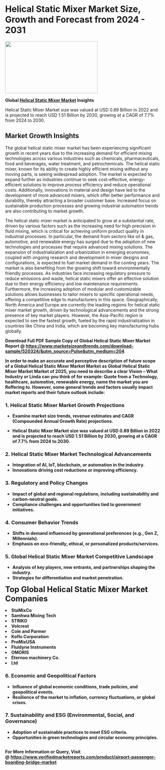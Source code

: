 <H1>Helical Static Mixer Market Size, Growth and Forecast from 2024 - 2031</H1><img class="aligncenter size-medium wp-image-584254" src="https://thirdeyenews.in/wp-content/uploads/2024/09/Global-Market-Research-300x168.jpeg" alt="" width="300" height="168" /><p><strong>Global&nbsp;<a href="https://www.marketsizeandtrends.com/download-sample/520324/&amp;utm_source=Pulse&amp;utm_medium=204">Helical Static Mixer Market</a> Insights</strong></p><p>Helical Static Mixer Market size was valued at USD 0.89 Billion in 2022 and is projected to reach USD 1.51 Billion by 2030, growing at a CAGR of 7.7% from 2024 to 2030.</p><p><h2>Market Growth Insights</h2> <p>The global helical static mixer market has been experiencing significant growth in recent years due to the increasing demand for efficient mixing technologies across various industries such as chemicals, pharmaceuticals, food and beverages, water treatment, and petrochemicals. The helical static mixer, known for its ability to create highly efficient mixing without any moving parts, is seeing widespread adoption. The market is expected to expand further as industries continue to seek cost-effective, energy-efficient solutions to improve process efficiency and reduce operational costs. Additionally, innovations in material and design have led to the development of more advanced mixers, which offer better performance and durability, thereby attracting a broader customer base. Increased focus on sustainable production processes and growing industrial automation trends are also contributing to market growth.</p> <p><strong></strong></p> <p>The helical static mixer market is anticipated to grow at a substantial rate, driven by various factors such as the increasing need for high precision in fluid mixing, which is critical for achieving uniform product quality in industrial processes. In particular, the demand from sectors like oil & gas, automotive, and renewable energy has surged due to the adoption of new technologies and processes that require advanced mixing solutions. The expansion of industrialization and urbanization in emerging economies, coupled with ongoing research and development in mixer designs and configurations, is expected to fuel market demand in the coming years. The market is also benefiting from the growing shift toward environmentally friendly processes. As industries face increasing regulatory pressure to reduce emissions and waste, helical static mixers offer an effective solution due to their energy efficiency and low maintenance requirements. Furthermore, the increasing adoption of modular and customizable solutions allows businesses to tailor mixers to specific operational needs, offering a competitive edge to manufacturers in this space. Geographically, North America and Europe are currently the leading regions for helical static mixer market growth, driven by technological advancements and the strong presence of key market players. However, the Asia-Pacific region is expected to see the fastest growth, fueled by the rapid industrialization in countries like China and India, which are becoming key manufacturing hubs globally.</p> <p><strong></p><p><span class=""><strong>Download Full PDF Sample Copy of Global Helical Static Mixer Market Report</strong> @ <a href="https://www.marketsizeandtrends.com/download-sample/520324/&amp;utm_source=Pulse&amp;utm_medium=204" target="_blank">https://www.marketsizeandtrends.com/download-sample/520324/&amp;utm_source=Pulse&amp;utm_medium=204</a></span></p><p>In order to make an accurate and perceptive description of future scope of a Global&nbsp;Helical Static Mixer Market Market as Global&nbsp;Helical Static Mixer Market Market of 2025, you need to describe a clear Vision &ndash; What Industry or Linda can you think of for example: Quote from a Technology, healthcare, automotive, renewable energy, name the market you are Reffering to. However, some general trends and factors usually impact market reports and their future outlook include:</p><h3>1.&nbsp;<strong>Helical Static Mixer Market Growth Projections</strong></h3><ul><li>Examine market size trends, revenue estimates and CAGR (Compounded Annual Growth Rate) projections.</li><li><p>Helical Static Mixer Market size was valued at USD 0.89 Billion in 2022 and is projected to reach USD 1.51 Billion by 2030, growing at a CAGR of 7.7% from 2024 to 2030.</p></li></ul><h3>2.&nbsp;<strong>Helical Static Mixer Market Technological Advancements</strong></h3><ul><li>Integration of AI, IoT, blockchain, or automation in the industry.</li><li>Innovations driving cost reductions or improving efficiency.</li></ul><h3>3.&nbsp;<strong>Regulatory and Policy Changes</strong></h3><ul><li>Impact of global and regional regulations, including sustainability and carbon-neutral goals.</li><li>Compliance challenges and opportunities tied to government initiatives.</li></ul><h3>4.&nbsp;<strong>Consumer Behavior Trends</strong></h3><ul><li>Shifts in demand influenced by generational preferences (e.g., Gen Z, Millennials).</li><li>Emphasis on eco-friendly, ethical, or personalized products/services.</li></ul><h3>5.&nbsp;<strong>Global Helical Static Mixer Market Competitive Landscape</strong></h3><ul><li>Analysis of key players, new entrants, and partnerships shaping the industry.</li><li>Strategies for differentiation and market penetration.</li></ul><p data-pm-slice="1 1 []"><span style="color: inherit; font-family: inherit; font-size: 25px;">Top Global Helical Static Mixer Market Companies</span></p><div class="" data-test-id=""><p><li>StaMixCo</li><li> Samhwa Mixing Tech</li><li> STRIKO</li><li> Volcrest</li><li> Cole and Parmer</li><li> Koflo Corporation</li><li> ProMixUSA</li><li> Fluidyne Instruments</li><li> OMORIS</li><li> Eternoo machinery Co.</li><li> Ltd</li></p></div><h3>6.&nbsp;<strong>Economic and Geopolitical Factors</strong></h3><ul><li>Influence of global economic conditions, trade policies, and geopolitical events.</li><li>Resilience of the market to inflation, currency fluctuations, or global crises.</li></ul><h3>7.&nbsp;<strong>Sustainability and ESG (Environmental, Social, and Governance)</strong></h3><ul><li>Adoption of sustainable practices to meet ESG criteria.</li><li>Opportunities in green technologies and circular economy principles.</li></ul><h2><strong style="font-size: 14px;">For More Information or Query, Visit @&nbsp;</strong><a style="background-color: #ffffff; font-size: 14px;" href="https://www.marketsizeandtrends.com/report/helical-static-mixer-market/" target="_blank">https://www.verifiedmarketreports.com/product/airport-passenger-boarding-bridge-market</a></h2>
